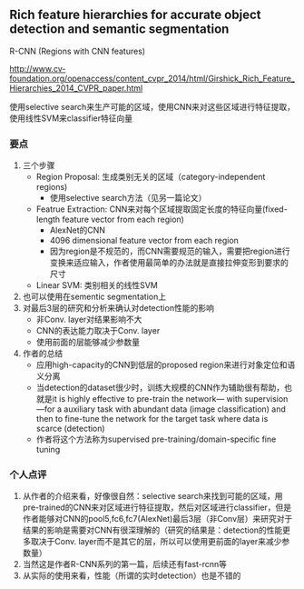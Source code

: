 ## Rich feature hierarchies for accurate object detection and semantic segmentation

R-CNN (Regions with CNN features)

http://www.cv-foundation.org/openaccess/content_cvpr_2014/html/Girshick_Rich_Feature_Hierarchies_2014_CVPR_paper.html

使用selective search来生产可能的区域，使用CNN来对这些区域进行特征提取，使用线性SVM来classifier特征向量

### 要点

1. 三个步骤
    * Region Proposal: 生成类别无关的区域（category-independent regions)
        - 使用selective search方法（见另一篇论文）
    * Featrue Extraction: CNN来对每个区域提取固定长度的特征向量(fixed-length feature vector from each region)
        - AlexNet的CNN
        - 4096 dimensional feature vector from each region
        - 因为region是不规范的，而CNN需要规范的输入，需要把region进行变换来适应输入，作者使用最简单的办法就是直接拉伸变形到要求的尺寸
    * Linear SVM: 类别相关的线性SVM
2. 也可以使用在sementic segmentation上
3. 对最后3层的研究和分析来确认对detection性能的影响
    * 非Conv. layer对结果影响不大
    * CNN的表达能力取决于Conv. layer
    * 使用前面的层能够减少参数量
4. 作者的总结
    * 应用high-capacity的CNN到低层的proposed region来进行对象定位和语义分离
    * 当detection的dataset很少时，训练大规模的CNN作为辅助很有帮助，也就是it is highly effective to pre-train the network— with supervision—for a auxiliary task with abundant data (image classification) and then to fine-tune the network for the target task where data is scarce (detection)
    * 作者将这个方法称为supervised pre-training/domain-specific fine tuning


### 个人点评

1. 从作者的介绍来看，好像很自然：selective search来找到可能的区域，用pre-trained的CNN来对区域进行特征提取，然后对区域进行classifier，但是作者能够对CNN的pool5,fc6,fc7(AlexNet)最后3层（非Conv层）来研究对于结果的影响是需要对CNN有很深理解的（研究的结果是：detection的性能更多取决于Conv. layer而不是其它的层，所以可以使用更前面的layer来减少参数量）
2. 当然这是作者R-CNN系列的第一篇，后续还有fast-rcnn等
3. 从实际的使用来看，性能（所谓的实时detection）也是不错的


